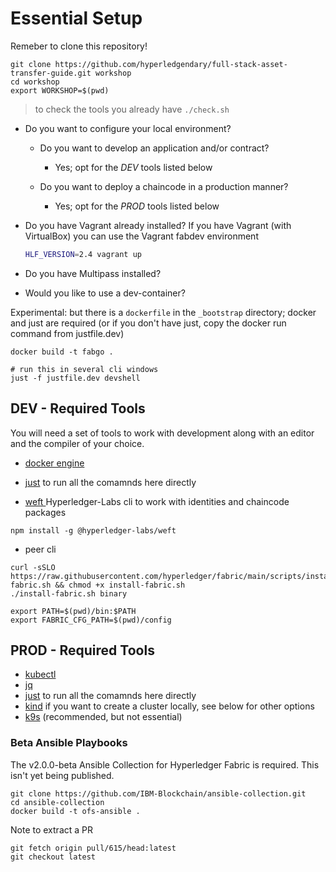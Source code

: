 # Essential Setup

Remeber to clone this repository!

```shell
git clone https://github.com/hyperledgendary/full-stack-asset-transfer-guide.git workshop
cd workshop
export WORKSHOP=$(pwd)
```

> to check the tools you already have  `./check.sh`


- Do you want to configure your local environment?
    - Do you want to develop an application and/or contract?
        - Yes; opt for the *DEV* tools listed below

    - Do you want to deploy a chaincode in a production manner?
        - Yes; opt for the *PROD* tools listed below

- Do you have Vagrant already installed?
    If you have Vagrant (with VirtualBox) you can use the Vagrant fabdev environment


    ```bash
    HLF_VERSION=2.4 vagrant up
    ```
- Do you have Multipass installed?
    <multipass >

- Would you like to use a dev-container?

Experimental: but there is a `dockerfile` in the `_bootstrap` directory; docker and just are required
(or if you don't have just, copy the docker run command from justfile.dev)

```
docker build -t fabgo .

# run this in several cli windows
just -f justfile.dev devshell
```

## DEV - Required Tools

You will need a set of tools to work with development along with an editor and the compiler of your choice.

- [docker engine](https://docs.docker.com/engine/install/)
- [just](https://github.com/casey/just#installation) to run all the comamnds here directly

- [weft ](https://www.npmjs.com/package/@hyperledger-labs/weft)  Hyperledger-Labs cli to work with identities and chaincode packages
```
npm install -g @hyperledger-labs/weft
```

- peer cli
```
curl -sSLO https://raw.githubusercontent.com/hyperledger/fabric/main/scripts/install-fabric.sh && chmod +x install-fabric.sh
./install-fabric.sh binary

export PATH=$(pwd)/bin:$PATH
export FABRIC_CFG_PATH=$(pwd)/config
```

## PROD - Required Tools

- [kubectl](https://kubernetes.io/docs/tasks/tools/)
- [jq](https://stedolan.github.io/jq/)
- [just](https://github.com/casey/just#installation) to run all the comamnds here directly
- [kind](https://kind.sigs.k8s.io/) if you want to create a cluster locally, see below for other options
- [k9s](https://k9scli.io) (recommended, but not essential)
### Beta Ansible Playbooks

The v2.0.0-beta Ansible Collection for Hyperledger Fabric is required. This isn't yet being published.

```
git clone https://github.com/IBM-Blockchain/ansible-collection.git  
cd ansible-collection
docker build -t ofs-ansible .
```

Note to extract a PR
```
git fetch origin pull/615/head:latest
git checkout latest
```

